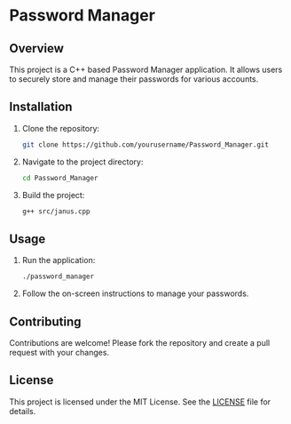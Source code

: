 # Password Manager

## Overview
This project is a C++ based Password Manager application. It allows users to securely store and manage their passwords for various accounts.

## Installation
1. Clone the repository:
    ```sh
    git clone https://github.com/yourusername/Password_Manager.git
    ```
2. Navigate to the project directory:
    ```sh
    cd Password_Manager
    ```
3. Build the project:
    ```sh
    g++ src/janus.cpp
    ```

## Usage
1. Run the application:
    ```sh
    ./password_manager
    ```
2. Follow the on-screen instructions to manage your passwords.

## Contributing
Contributions are welcome! Please fork the repository and create a pull request with your changes.

## License
This project is licensed under the MIT License. See the [LICENSE](LICENSE) file for details.
